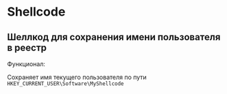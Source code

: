 # Shellcode
## Шеллкод для сохранения имени пользователя в реестр
Функционал:

Сохраняет имя текущего пользователя по пути `HKEY_CURRENT_USER\Software\MyShellcode`
